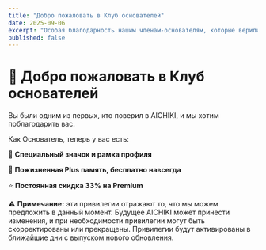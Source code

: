 ```yaml
---
title: "Добро пожаловать в Клуб основателей"
date: 2025-09-06
excerpt: "Особая благодарность нашим членам-основателям, которые верили в AICHIKI с самого начала."
published: false
---
```


# 🎉 Добро пожаловать в Клуб основателей

Вы были одним из первых, кто поверил в AICHIKI, и мы хотим поблагодарить вас.

Как Основатель, теперь у вас есть:

🏅 **Специальный значок и рамка профиля**

🧠 **Пожизненная Plus память, бесплатно навсегда**

⭐ **Постоянная скидка 33% на Premium**

⚠️ **Примечание:** эти привилегии отражают то, что мы можем предложить в данный момент. Будущее AICHIKI может принести изменения, и при необходимости привилегии могут быть скорректированы или прекращены. Привилегии будут активированы в ближайшие дни с выпуском нового обновления.